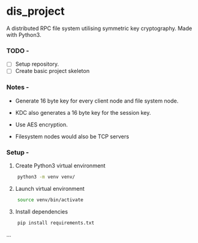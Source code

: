 # dis_project

A distributed RPC file system utilising symmetric key cryptography. Made with Python3.

### TODO -

- [ ] Setup repository.
- [ ] Create basic project skeleton

### Notes -

- Generate 16 byte key for every client node and file system node.

- KDC also generates a 16 byte key for the session key.

- Use AES encryption.

- Filesystem nodes would also be TCP servers  

### Setup -

1. Create Python3 virtual environment

```bash
    python3 -m venv venv/
```

2. Launch virtual environment

```bash
    source venv/bin/activate
```

3. Install dependencies

```bash
    pip install requirements.txt
```

...
